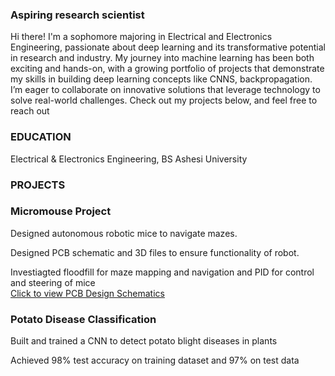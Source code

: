 ### Aspiring research scientist
Hi there! I'm a sophomore majoring in Electrical and Electronics Engineering, passionate about deep learning and its transformative potential in research and industry. My journey into machine learning has been both exciting and hands-on, with a growing portfolio of projects that demonstrate my skills in building deep learning concepts like CNNS, backpropagation.   
I’m eager to collaborate on innovative solutions that leverage technology to solve real-world challenges. Check out my projects below, and feel free to reach out

### EDUCATION
Electrical & Electronics Engineering, BS
Ashesi University 
 

### PROJECTS
### Micromouse Project 
Designed autonomous robotic mice to navigate mazes.

Designed PCB schematic and 3D files to ensure functionality of robot.

Investiagted floodfill for maze mapping and navigation and PID for control and steering of mice  
[Click to view PCB Design Schematics](https://github.com/Baah134/Micromouse-Project)

### Potato Disease Classification
Built and trained a CNN to detect potato blight diseases in plants

Achieved 98% test accuracy on training dataset and 97% on test data




